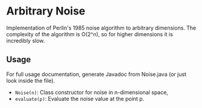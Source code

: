 # Arbitrary Noise
Implementation of Perlin's 1985 noise algorithm to arbitrary dimensions.
The complexity of the algorithm is O(2^n), so for higher dimensions it is incredibly slow.

## Usage
For full usage documentation, generate Javadoc from Noise.java (or just look inside the file).

- `Noise(n)`: Class constructor for noise in n-dimensional space,
- `evaluate(p)`: Evaluate the noise value at the point p.
